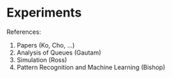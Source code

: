 # Experiments

References: 
1. Papers (Ko, Cho, ...)
2. Analysis of Queues (Gautam)
3. Simulation (Ross)
4. Pattern Recognition and Machine Learning (Bishop)
